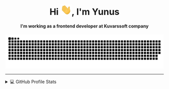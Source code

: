 <div align="center">
<h1 align="center">Hi <img width="35" src="https://github.com/1999AZZAR/1999AZZAR/blob/main/resources/img/waving.gif">, I'm Yunus</h1>
<h4 align="center">I'm working as a frontend developer at Kuvarssoft company</h4>
</div>

<div align="center">
  <a href="https://1999azzar.github.io/1999AZZAR/">
  <img  src="https://github.com/1999AZZAR/1999AZZAR/blob/main/resources/img/grid-snake.svg"
       alt="snake" /></a>
</div>

-----
  
<details> 
  <summary>💻 GitHub Profile Stats</summary>
  <div>
  <samp>
    <h2 align="center"> Github stats </h2>
      <br/>
    <details open>
  <summary><h3>Languages</h3></summary>
            <p align="center">
        <a href="https://github.com/yunusemresogut/">
          <img src="https://github-readme-stats.vercel.app/api/top-langs/?username=yunusemresogut&langs_count=6&theme=gruvbox&layout=compact&hide_border=true"
          alt="yunusemresogut :: overall Top Langs " /></a>
      </p>
        <p align="center">
          <a href="https://github.com/yunusemresogut/">
          <img width="45%" src="https://github-profile-summary-cards.vercel.app/api/cards/repos-per-language?username=yunusemresogut&theme=gruvbox&layout=compact&hide_border=true"
          alt="yunusemresogut :: Top Langs by repo" />
          <img width="45%" src="https://github-profile-summary-cards.vercel.app/api/cards/most-commit-language?username=yunusemresogut&theme=gruvbox&layout=compact&hide_border=true"
          alt="yunusemresogut :: Top Langs by commit" />
          </a>
        </p>
</details>
    <details open>
  <summary><h3>stasistic</h3></summary>
        <p align="center">
          <a href="https://github.com/yunusemresogut/">
          <img width="49.5%" src="https://github-readme-stats.vercel.app/api?username=yunusemresogut&show_icons=true&theme=gruvbox&hide_border=true" />
          <img width="49.5%" src="https://github-readme-streak-stats.herokuapp.com/?user=yunusemresogut&theme=gruvbox&hide_border=true" />
          </a>
       </p>
     <br>
     </samp>
  </div>    
</details>
